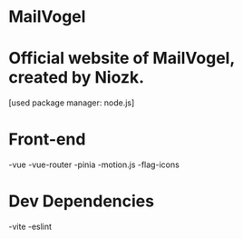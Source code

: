 # MailVogel
Official website of MailVogel, created by Niozk.
=============

[used package manager: node.js]

Front-end
========
-vue
-vue-router
-pinia
-motion.js
-flag-icons

Dev Dependencies
========
-vite
-eslint